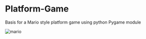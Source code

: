 # Platform-Game
Basis for a Mario style platform game using python Pygame module


![mario](vid.gif)
